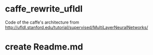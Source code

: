 # caffe_rewrite_ufldl
Code of the caffe's architecture from http://ufldl.stanford.edu/tutorial/supervised/MultiLayerNeuralNetworks/

# create Readme.md
